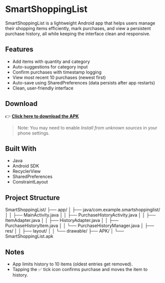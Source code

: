 # SmartShoppingList

SmartShoppingList is a lightweight Android app that helps users manage their shopping items efficiently, mark purchases, and view a persistent purchase history, all while keeping the interface clean and responsive.

## Features

- Add items with quantity and category
- Auto-suggestions for category input
- Confirm purchases with timestamp logging
- View most recent 10 purchases (newest first)
- Auto-save using SharedPreferences (data persists after app restarts)
- Clean, user-friendly interface

## Download

👉 **[Click here to download the APK](https://github.com/magnusyunus7/SmartShoppingList/releases/latest/download/SmartShoppingList.apk)**

> Note: You may need to enable *Install from unknown sources* in your phone settings.

## Built With

- Java
- Android SDK
- RecyclerView
- SharedPreferences
- ConstraintLayout

## Project Structure

SmartShoppingList/
├── app/
│ ├── java/com.example.smartshoppinglist/
│ │ ├── MainActivity.java
│ │ ├── PurchaseHistoryActivity.java
│ │ ├── ItemAdapter.java
│ │ ├── HistoryAdapter.java
│ │ ├── PurchaseHistoryItem.java
│ │ └── PurchaseHistoryManager.java
│ ├── res/
│ │ ├── layout/
│ │ └── drawable/
├── APK/
│ └── SmartShoppingList.apk

## Notes

- App limits history to 10 items (oldest entries get removed).
- Tapping the ✅ tick icon confirms purchase and moves the item to history.
